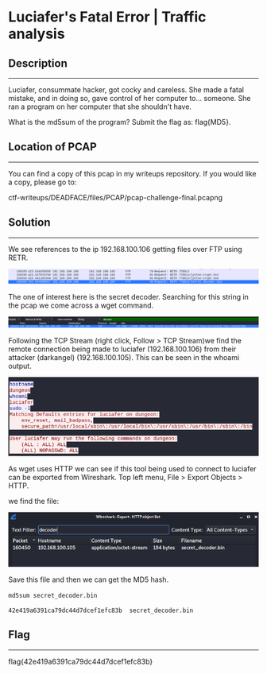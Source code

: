 # Luciafer's Fatal Error | Traffic analysis

## Description
- - -
Luciafer, consummate hacker, got cocky and careless. She made a fatal mistake, and in doing so, gave control of her computer to... someone. She ran a program on her computer that she shouldn't have.

What is the md5sum of the program? Submit the flag as: flag{MD5}.

## Location of PCAP
- - -
You can find a copy of this pcap in my writeups repository. If you would like a copy, please go to:

ctf-writeups/DEADFACE/files/PCAP/pcap-challenge-final.pcapng


## Solution
- - -
We see references to the ip 192.168.100.106 getting files over FTP using RETR.

<img src="../images/secret-decoder.png">

The one of interest here is the secret decoder. Searching for this string in the pcap we come across a wget command. 

<img src="../images/decoder-wget.png">

Following the TCP Stream (right click, Follow > TCP Stream)we find the remote connection being made to luciafer (192.168.100.106) from their attacker (darkangel) (192.168.100.105). This can be seen in the whoami output.

<img src="../images/whoami.png">

 As wget uses HTTP we can see if this tool being used to connect to luciafer can be exported from Wireshark. Top left menu, File > Export Objects > HTTP.

 we find the file:
 
 <img src="../images/decoder-http.png">

 Save this file and then we can get the MD5 hash.

 `md5sum secret_decoder.bin`
 ```
 42e419a6391ca79dc44d7dcef1efc83b  secret_decoder.bin
 ```

## Flag
- - -
flag{42e419a6391ca79dc44d7dcef1efc83b}
